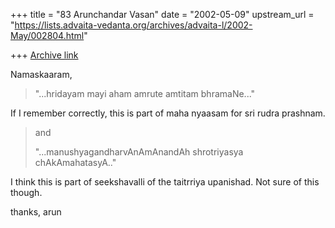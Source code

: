 +++
title = "83 Arunchandar Vasan"
date = "2002-05-09"
upstream_url = "https://lists.advaita-vedanta.org/archives/advaita-l/2002-May/002804.html"

+++
[Archive link](https://lists.advaita-vedanta.org/archives/advaita-l/2002-May/002804.html)

Namaskaaram,

>
> "...hridayam mayi aham amrute amtitam bhramaNe..."

If I remember correctly, this is part of maha nyaasam for sri rudra
prashnam.

> and
>
> "...manushyagandharvAnAmAnandAh shrotriyasya chAkAmahatasyA.."

I think this is part of seekshavalli of the taitrriya upanishad. Not sure
of this though.

thanks,
arun

